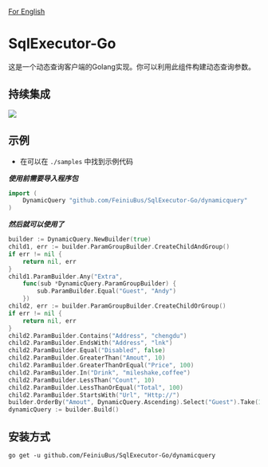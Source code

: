 [For English](/README.md)
# SqlExecutor-Go
这是一个动态查询客户端的Golang实现。你可以利用此组件构建动态查询参数。

## 持续集成 
![](https://travis-ci.org/FeiniuBus/SqlExecutor-Go.svg?branch=master)

## 示例
* 在可以在 `./samples` 中找到示例代码

***使用前需要导入程序包***
```go
import (
	DynamicQuery "github.com/FeiniuBus/SqlExecutor-Go/dynamicquery"
)
```
***然后就可以使用了***
```go
builder := DynamicQuery.NewBuilder(true)
child1, err := builder.ParamGroupBuilder.CreateChildAndGroup()
if err != nil {
	return nil, err
}
child1.ParamBuilder.Any("Extra",
	func(sub *DynamicQuery.ParamGroupBuilder) {
		sub.ParamBuilder.Equal("Guest", "Andy")
	})
child2, err := builder.ParamGroupBuilder.CreateChildOrGroup()
if err != nil {
	return nil, err
}
child2.ParamBuilder.Contains("Address", "chengdu")
child2.ParamBuilder.EndsWith("Address", "lnk")
child2.ParamBuilder.Equal("Disabled", false)
child2.ParamBuilder.GreaterThan("Amout", 10)
child2.ParamBuilder.GreaterThanOrEqual("Price", 100)
child2.ParamBuilder.In("Drink", "mileshake,coffee")
child2.ParamBuilder.LessThan("Count", 10)
child2.ParamBuilder.LessThanOrEqual("Total", 100)
child2.ParamBuilder.StartsWith("Url", "Http://")
builder.OrderBy("Amout", DynamicQuery.Ascending).Select("Guest").Take(10).Skip(10)
dynamicQuery := builder.Build()
```

## 安装方式
`go get -u github.com/FeiniuBus/SqlExecutor-Go/dynamicquery`
